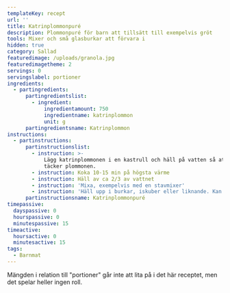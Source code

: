 ```yaml
---
templateKey: recept
url: ''
title: Katrinplommonpuré
description: Plommonpuré för barn att tillsätt till exempelvis gröt
tools: Mixer och små glasburkar att förvara i
hidden: true
category: Sallad
featuredimage: /uploads/granola.jpg
featuredimagetheme: 2
servings: 0
servingslabel: portioner
ingredients:
  - partingredients:
      partingredientslist:
        - ingredient:
            ingredientamount: 750
            ingredientname: katrinplommon
            unit: g
      partingredientsname: Katrinplommon
instructions:
  - partinstructions:
      partinstructionslist:
        - instruction: >-
            Lägg katrinplommonen i en kastrull och häll på vatten så att det
            täcker plommonen.
        - instruction: Koka 10-15 min på högsta värme
        - instruction: Häll av ca 2/3 av vattnet
        - instruction: 'Mixa, exempelvis med en stavmixer'
        - instruction: 'Häll upp i burkar, iskuber eller liknande. Kan frysas.'
      partinstructionsname: Katrinplommonpuré
timepassive:
  dayspassive: 0
  hourspassive: 0
  minutespassive: 15
timeactive:
  hoursactive: 0
  minutesactive: 15
tags:
  - Barnmat
---
```

Mängden i relation till "portioner" går inte att lita på i det här receptet, men det spelar heller ingen roll.
